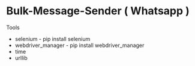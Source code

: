 # Bulk-Message-Sender ( Whatsapp )

Tools
* selenium - pip install selenium
* webdriver_manager - pip install webdriver_manager
* time
* urllib
